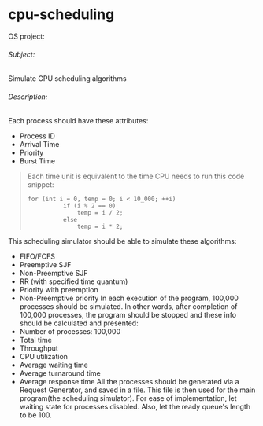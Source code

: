 # cpu-scheduling
OS project:
###### Subject:
Simulate CPU scheduling algorithms
###### Description:
Each process should have these attributes:
- Process ID
- Arrival Time
- Priority
- Burst Time
> Each time unit is equivalent to the time CPU needs to run this code snippet:
> ```
> for (int i = 0, temp = 0; i < 10_000; ++i)
>			if (i % 2 == 0)
>				temp = i / 2;
>			else
>				temp = i * 2;
> ```
This scheduling simulator should be able to simulate these algorithms:
- FIFO/FCFS
- Preemptive SJF
- Non-Preemptive SJF
- RR (with specified time quantum)
- Priority with preemption
- Non-Preemptive priority
In each execution of the program, 100,000 processes should be simulated. In other words, after completion of 100,000 processes, the program should be stopped and these info should be calculated and presented:
- Number of processes: 100,000
- Total time
- Throughput
- CPU utilization
- Average waiting time
- Average turnaround time
- Average response time
All the processes should be generated via a Request Generator, and saved in a file. This file is then used for the main program(the scheduling simulator). For ease of implementation, let waiting state for processes disabled. Also, let the ready queue's length to be 100.
